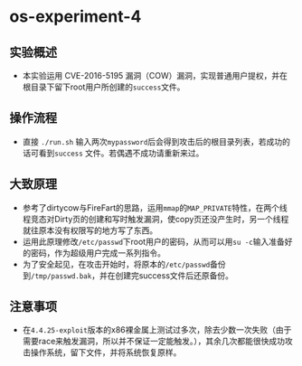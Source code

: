 # os-experiment-4
## 实验概述
* 本实验运用 CVE-2016-5195 漏洞（COW）漏洞，实现普通用户提权，并在根目录下留下root用户所创建的`success`文件。

 ## 操作流程
 * 直接 `./run.sh` 输入两次`mypassword`后会得到攻击后的根目录列表，若成功的话可看到`success` 文件。若偶遇不成功请重新来过。

 ## 大致原理
* 参考了dirtycow与FireFart的思路，运用`mmap`的`MAP_PRIVATE`特性，在两个线程竞态对Dirty页的创建和写时触发漏洞，使copy页还没产生时，另一个线程就往原本没有权限写的地方写了东西。
* 运用此原理修改`/etc/passwd`下root用户的密码，从而可以用`su -c`输入准备好的密码，作为超级用户完成一系列指令。
* 为了安全起见，在攻击开始时，将原本的`/etc/passwd`备份到`/tmp/passwd.bak`，并在创建完success文件后还原备份。

## 注意事项
* 在`4.4.25-exploit`版本的x86裸金属上测试过多次，除去少数一次失败（由于需要race来触发漏洞，所以并不保证一定能触发。），其余几次都能很快成功攻击操作系统，留下文件，并将系统恢复原样。

